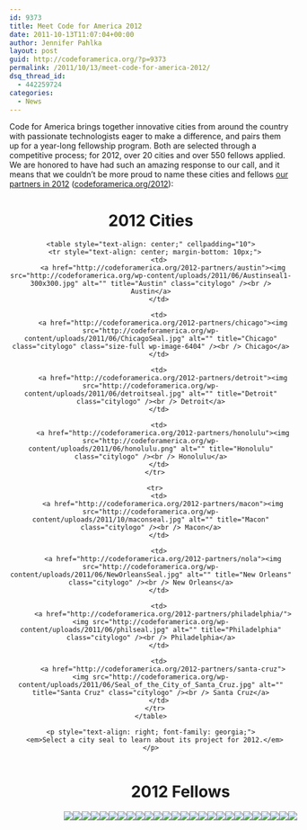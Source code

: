 ```yaml
---
id: 9373
title: Meet Code for America 2012
date: 2011-10-13T11:07:04+00:00
author: Jennifer Pahlka
layout: post
guid: http://codeforamerica.org/?p=9373
permalink: /2011/10/13/meet-code-for-america-2012/
dsq_thread_id:
  - 442259724
categories:
  - News
---
```

Code for America brings together innovative cities from around the country with passionate technologists eager to make a difference, and pairs them up for a year-long fellowship program. Both are selected through a competitive process; for 2012, over 20 cities and over 550 fellows applied. We are honored to have had such an amazing response to our call, and it means that we couldn&#8217;t be more proud to name these cities and fellows [our partners in 2012](http://codeforamerica.org/2012) ([codeforamerica.org/2012](http://codeforamerica.org/2012)): 

<div align="center">
  <div id="2012cities">
    <h1>
      2012 Cities
    </h1>
    
    <table style="text-align: center;" cellpadding="10">
      <tr style="text-align: center; margin-bottom: 10px;">
        <td>
          <a href="http://codeforamerica.org/2012-partners/austin"><img src="http://codeforamerica.org/wp-content/uploads/2011/06/Austinseal1-300x300.jpg" alt="" title="Austin" class="citylogo" /><br /> Austin</a>
        </td>
        
        <td>
          <a href="http://codeforamerica.org/2012-partners/chicago"><img src="http://codeforamerica.org/wp-content/uploads/2011/06/ChicagoSeal.jpg" alt="" title="Chicago" class="citylogo" class="size-full wp-image-6404" /><br /> Chicago</a>
        </td>
        
        <td>
          <a href="http://codeforamerica.org/2012-partners/detroit"><img src="http://codeforamerica.org/wp-content/uploads/2011/06/detroitseal.jpg" alt="" title="Detroit" class="citylogo" /><br /> Detroit</a>
        </td>
        
        <td>
          <a href="http://codeforamerica.org/2012-partners/honolulu"><img src="http://codeforamerica.org/wp-content/uploads/2011/06/honolulu.png" alt="" title="Honolulu" class="citylogo" /><br /> Honolulu</a>
        </td>
      </tr>
      
      <tr>
        <td>
          <a href="http://codeforamerica.org/2012-partners/macon"><img src="http://codeforamerica.org/wp-content/uploads/2011/10/maconseal.jpg" alt="" title="Macon" class="citylogo" /><br /> Macon</a>
        </td>
        
        <td>
          <a href="http://codeforamerica.org/2012-partners/nola"><img src="http://codeforamerica.org/wp-content/uploads/2011/06/NewOrleansSeal.jpg" alt="" title="New Orleans" class="citylogo" /><br /> New Orleans</a>
        </td>
        
        <td>
          <a href="http://codeforamerica.org/2012-partners/philadelphia/"><img src="http://codeforamerica.org/wp-content/uploads/2011/06/philseal.jpg" alt="" title="Philadelphia" class="citylogo" /><br /> Philadelphia</a>
        </td>
        
        <td>
          <a href="http://codeforamerica.org/2012-partners/santa-cruz"><img src="http://codeforamerica.org/wp-content/uploads/2011/06/Seal_of_the_City_of_Santa_Cruz.jpg" alt="" title="Santa Cruz" class="citylogo" /><br /> Santa Cruz</a>
        </td>
      </tr>
    </table>
    
    <p style="text-align: right; font-family: georgia;">
      <em>Select a city seal to learn about its project for 2012.</em>
    </p>
  </div>
</div>

<div id="2012fellows" style="width: 610px; float: left;" align="center">
  <h1>
    2012 Fellows
  </h1>
  
  <p>
    <a href="/2012-fellows#Mick Thompson" /><img class="head" src="http://codeforamerica.org/wp-content/uploads/2011/10/Mick.jpg" /></a><a href="/2012-fellows#Eddie A Tejeda" /><img class="head" src="http://codeforamerica.org/wp-content/uploads/2011/10/Eddie.jpg" /></a><a href="/2012-fellows#Zach Williams" /><img class="head" src="http://codeforamerica.org/wp-content/uploads/2011/10/Zach.jpg" /></a><a href="/2012-fellows#Nicholas Doiron" /><img class="head" src="http://codeforamerica.org/wp-content/uploads/2011/10/Nicholas.jpg" /></a><a href="/2012-fellows#Emily Wright Moore" /><img class="head" src="http://codeforamerica.org/wp-content/uploads/2011/10/Emily.jpg" /></a><a href="/2012-fellows#Tamara Shopsin" /><img class="head" src="http://codeforamerica.org/wp-content/uploads/2011/10/Tamara.jpg" /></a><a href="/2012-fellows#Jesse Bounds" /><img class="head" src="http://codeforamerica.org/wp-content/uploads/2011/10/Jesse.jpg" /></a><a href="/2012-fellows#Alicia Rouault" /><img class="head" src="http://codeforamerica.org/wp-content/uploads/2011/10/Alicia.jpg" /></a><a href="/2012-fellows#Matt Hampel" /><img class="head" src="http://codeforamerica.org/wp-content/uploads/2011/10/Matt.jpg" /></a><a href="/2012-fellows#Joe Merante" /><img class="head" src="http://codeforamerica.org/wp-content/uploads/2011/10/Joe.jpg" /></a><a href="/2012-fellows#Ben Sheldon" /><img class="head" src="http://codeforamerica.org/wp-content/uploads/2011/10/Ben.jpg" /></a><a href="/2012-fellows#Elizabeth Hunt" /><img class="head" src="http://codeforamerica.org/wp-content/uploads/2011/10/Liz.jpg" /></a><a href="/2012-fellows#Aurelio Tinio" /><img class="head" src="http://codeforamerica.org/wp-content/uploads/2011/10/Aurelio.jpg" /></a><a href="/2012-fellows#Rob Brackett" /><img class="head" src="http://codeforamerica.org/wp-content/uploads/2011/10/Rob.jpg" /></a><a href="/2012-fellows#Amir Reavis-Bey" /><img class="head" src="http://codeforamerica.org/wp-content/uploads/2011/10/Amir.jpg" /></a><a href="/2012-fellows#Serena Wales" /><img class="head" src="http://codeforamerica.org/wp-content/uploads/2011/10/Serena.jpg" /></a><a href="/2012-fellows#Jessica Lord" /><img class="head" src="http://codeforamerica.org/wp-content/uploads/2011/10/Jessica.jpg" /></a><a href="/2012-fellows#Ruthie Bendor" /><img class="head" src="http://codeforamerica.org/wp-content/uploads/2011/10/Ruthie.jpg" /></a><a href="/2012-fellows#Alex Pandel" /><img class="head" src="http://codeforamerica.org/wp-content/uploads/2011/10/alex.png" /></a><a href="/2012-fellows#Jim Craner" /><img class="head" src="http://codeforamerica.org/wp-content/uploads/2011/10/Jim.jpg" /></a><a href="/2012-fellows#Sheba Najmi" /><img class="head" src="http://codeforamerica.org/wp-content/uploads/2011/10/Sheba.jpg" /></a><a href="/2012-fellows#Angel Kittiyachavalit" /><img class="head" src="http://codeforamerica.org/wp-content/uploads/2011/10/Angel.jpg"/</a><a href="/2012-fellows#Michelle Lee" /><img class="head" src="http://codeforamerica.org/wp-content/uploads/2011/10/Michelle.jpg" /></a><a href="/2012-fellows#Prashant Singh" /><img class="head" src="http://codeforamerica.org/wp-content/uploads/2011/10/Prashant.jpg" /></a><a href="/2012-fellows#Diana Tran" /><img class="head" src="http://codeforamerica.org/wp-content/uploads/2011/10/Diana.jpg" /></a><a href="/2012-fellows#Alex Yule" /><img class="head" src="http://codeforamerica.org/wp-content/uploads/2011/10/Alex.jpg" /></a> </div> 
    
    <p style="text-align: right; font-family: georgia; padding-top: 10px;">
      <em>Click through any headshot to meet each 2012 fellow. <a href="/2012-fellows">See all.</a></em>
    </p>